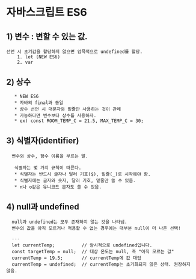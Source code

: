 
# 자바스크립트 ES6

## 1) 변수 : 변할 수 있는 값.
    선언 시 초기값을 할당하지 않으면 암묵적으로 undefined를 할당.
        1. let (NEW ES6)
        2. var
## 2) 상수
       * NEW ES6 
       * 자바의 final과 동일
       * 상수 선언 시 대문자와 밑줄만 사용하는 것이 관례
       * 가능하다면 변수보다 상수를 사용하자.
       * ex) const ROOM_TEMP_C = 21.5, MAX_TEMP_C = 30;

## 3) 식별자(identifier)
      변수와 상수, 함수 이름을 부르는 말.
    
       식별자는 몇 가지 규칙이 따른다.
       * 식별자는 반드시 글자나 달러 기호($), 밑줄(_)로 시작해야 함.
       * 식별자에는 글자와 숫자, 달러 기호, 밑줄만 쓸 수 있음.
       * π나 σ같은 유니코드 문자도 쓸 수 있음.

## 4) null과 undefined
      null과 undefined는 모두 존재하지 않는 것을 나타냄.
      변수의 값을 아직 모르거나 적용할 수 없는 경우에는 대부분 null이 더 나은 선택!

      ---
      let currentTemp;          // 암시적으로 undefined입니다.
      const targetTemp = null;  // 대상 온도는 null, 즉 "아직 모르는 값"
      currentTemp = 19.5;       // currentTemp에 값 대입
      currentTemp = undefined;  // currentTemp는 초기화되지 않은 상태. 권장하지 않음.
